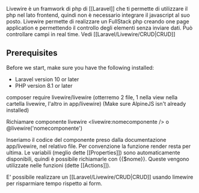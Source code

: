 Livewire è un framwork di php di [[Laravel]] che ti permette di utilizzare il php nel lato frontend, quindi non è necessario integrare il javascript al suo posto. Livewire permette di realizzare un FullStack php creando one page application e permettendo il controllo degli elementi senza inviare dati.
Può controllare campi in real time. Vedi [[Laravel/Livewire/CRUD|CRUD]]

## Prerequisites

Before we start, make sure you have the following installed:

- Laravel version 10 or later
- PHP version 8.1 or later

composer require livewire/livewire (otterremo 2 file, 1 nella view nella cartella livewire, l'altro in app/livewire)
(Make sure AlpineJS isn't already installed)

Richiamare componente livewire
<livewire:nomecomponente /> o 
@livewire('nomecomponente')


lnseriamo il codice del componente preso dalla documentazione app/livewire, nel relativo file. Per convenzione la funzione render resta per ultima. Le variabili (meglio dette [[Properties]]) sono automaticamente disponibili, quindi è possibile richiamarle con {{$nome}}. 
Queste vengono utilizzate nelle funzioni (dette [[Actions]]).

E' possibile realizzare un [[Laravel/Livewire/CRUD|CRUD]] usando limewire per risparmiare tempo rispetto ai form.